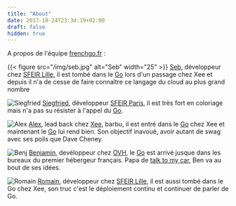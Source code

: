 ```yaml
---
title: "About"
date: 2017-10-24T23:34:19+02:00
draft: false
hidden: true
---
```

A propos de l'équipe [frenchgo.fr](https://frenchgo.fr) :

{{< figure src="/img/seb.jpg" alt="Seb" width="25" >}}
[Seb](https://twitter.com/sebastienfriess), développeur chez [SFEIR Lille](https://www.sfeir.com), il est tombé dans le [Go](https://golang.org/doc/install) lors d'un passage chez Xee et depuis il n'a de cesse de faire connaître ce langage du cloud au plus grand nombre  

![Siegfried](/img/siegfried.jpg)
[Siegfried](https://twitter.com/SiegfriedEhret), développeur [SFEIR Paris](https://www.sfeir.com), il est très fort en coloriage mais n'a pas su résister à l'appel du [Go](https://golang.org/doc/install).   

![Alex](/img/alex.jpg)
[Alex](https://twitter.com/alexandrejomin), lead back chez [Xee](http://www.xee.com), barbu, il est entré dans le [Go](https://golang.org/doc/install) chez Xee et maintenant le [Go](https://golang.org/doc/install) lui rend bien. Son objectif inavoué, avoir autant de swag avec ses poils que Dave Cheney.   

![Benj](/img/benj.jpg)
[Benjamin](https://twitter.com/BnJ25), devéloppeur chez [OVH](https://www.ovh.com/fr), le [Go](https://golang.org/doc/install) est arrivé jusque dans les bureaux du premier hébergeur français. Papa de [talk to my car](http://www.talk-to-my-car.com), Ben va au bout de ses idées.

![Romain](/img/romain.jpg)
[Romain](https://twitter.com/rlespinasse), développeur chez [SFEIR Lille](https://www.sfeir.com), il est aussi tombé dans le Go chez Xee, son truc c'est le déploiement continu et continuer de parler de Go. 


